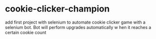 # cookie-clicker-champion
add first project with selenium to automate  cookie clicker game with a selenium bot. Bot will perform upgrades automatically w hen it reaches a certain cookie count
